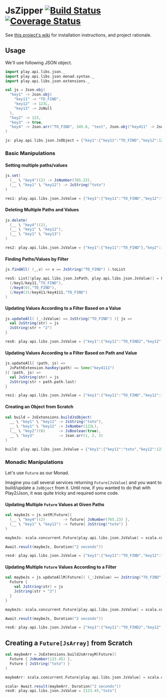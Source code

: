 # JsZipper [![Build Status](https://travis-ci.org/michaelahlers/play-json-zipper.svg?branch=v1.2.0.25)](https://travis-ci.org/michaelahlers/play-json-zipper) [![Coverage Status](https://coveralls.io/repos/github/michaelahlers/play-json-zipper/badge.svg?branch=v1.2.0.25)](https://coveralls.io/github/michaelahlers/play-json-zipper?branch=v1.2.0.25)

See [this project's wiki](https://github.com/michaelahlers/play-json-zipper/wiki) for installation instructions, and project rationale.

## Usage

We'll use following JSON object.

```scala
import play.api.libs.json._
import play.api.libs.json.monad.syntax._
import play.api.libs.json.extensions._

val js = Json.obj(
  "key1" -> Json.obj(
    "key11" -> "TO_FIND",
    "key12" -> 123L,
    "key13" -> JsNull
  ),
  "key2" -> 123,
  "key3" -> true,
  "key4" -> Json.arr("TO_FIND", 345.6, "test", Json.obj("key411" -> Json.obj("key4111" -> "TO_FIND")))
)

js: play.api.libs.json.JsObject = {"key1":{"key11":"TO_FIND","key12":123,"key13":null},"key2":123,"key3":true,"key4":["TO_FIND",345.6,"test",{"key411":{"key4111":"TO_FIND"}}]}
```

### Basic Manipulations

#### Setting multiple paths/values

```scala
js.set(
  (__ \ "key4")(2) -> JsNumber(765.23),
  (__ \ "key1" \ "key12") -> JsString("toto")
)

res1: play.api.libs.json.JsValue = {"key1":{"key11":"TO_FIND","key12":"toto","key13":null},"key2":123,"key3":true,"key4":["TO_FIND",345.6,765.23,{"key411":{"key4111":"TO_FIND"}}]}
```

#### Deleting Multiple Paths and Values

```scala
js.delete(
  (__ \ "key4")(2),
  (__ \ "key1" \ "key12"),
  (__ \ "key1" \ "key13")
)

res2: play.api.libs.json.JsValue = {"key1":{"key11":"TO_FIND"},"key2":123,"key3":true,"key4":["TO_FIND",345.6,{"key411":{"key4111":"TO_FIND"}}]}
```

#### Finding Paths/Values by Filter

```scala
js.findAll( (_,v) => v == JsString("TO_FIND") ).toList

res5: List[(play.api.libs.json.JsPath, play.api.libs.json.JsValue)] = List(
  (/key1/key11,"TO_FIND"),
  (/key4(0),"TO_FIND"),
  (/key4(3)/key411/key4111,"TO_FIND")
)
```

#### Updating Values According to a Filter Based on a Value

```scala
js.updateAll( (_:JsValue) == JsString("TO_FIND") ){ js =>
  val JsString(str) = js
  JsString(str + "2")
}

res6: play.api.libs.json.JsValue = {"key1":{"key11":"TO_FIND2","key12":123,"key13":null},"key2":123,"key3":true,"key4":["TO_FIND2",345.6,"test",{"key411":{"key4111":"TO_FIND2"}}]}
```

#### Updating Values According to a Filter Based on Path and Value

```scala
js.updateAll{ (path, js) =>
  JsPathExtension.hasKey(path) == Some("key4111")
}{ (path, js) =>
  val JsString(str) = js
  JsString(str + path.path.last)
}

res1: play.api.libs.json.JsValue = {"key1":{"key11":"TO_FIND","key12":123,"key13":null},"key2":123,"key3":true,"key4":["TO_FIND",345.6,"test",{"key411":{"key4111":"TO_FIND/key4111"}}]}
```

#### Creating an Object from Scratch

```scala
val build = JsExtensions.buildJsObject(
  __ \ "key1" \ "key11" -> JsString("toto"),
  __ \ "key1" \ "key12" -> JsNumber(123L),
  (__ \ "key2")(0)      -> JsBoolean(true),
  __ \ "key3"           -> Json.arr(1, 2, 3)
)

build: play.api.libs.json.JsValue = {"key1":{"key11":"toto","key12":123},"key3":[1,2,3],"key2":[true]}
```

### Monadic Manipulations

Let's use `Future` as our Monad.

Imagine you call several services returning `Future[JsValue]` and you want to build/update a `JsObject` from it.
Until now, if you wanted to do that with Play2/Json, it was quite tricky and required some code.

#### Updating Multiple `Future` Values at Given Paths

```scala
val maybeJs = js.setM[Future](
  (__ \ "key4")(2)        -> future{ JsNumber(765.23) },
  (__ \ "key1" \ "key12") -> future{ JsString("toto") }
)

maybeJs: scala.concurrent.Future[play.api.libs.json.JsValue] = scala.concurrent.impl.Promise$DefaultPromise@6beb722d

Await.result(maybeJs, Duration("2 seconds"))

res4: play.api.libs.json.JsValue = {"key1":{"key11":"TO_FIND","key12":"toto","key13":null},"key2":123,"key3":true,"key4":["TO_FIND",345.6,765.23,{"key411":{"key4111":"TO_FIND"}}]}
```

#### Updating Multiple `Future` Values According to a Filter

```scala
val maybeJs = js.updateAllM[Future]( (_:JsValue) == JsString("TO_FIND") ){ js =>
  Future {
    val JsString(str) = js
    JsString(str + "2")
  }
}

maybeJs: scala.concurrent.Future[play.api.libs.json.JsValue] = scala.concurrent.impl.Promise$DefaultPromise@35a4bb1a

Await.result(maybeJs, Duration("2 seconds"))

res6: play.api.libs.json.JsValue = {"key1":{"key11":"TO_FIND2","key12":123,"key13":null},"key2":123,"key3":true,"key4":["TO_FIND2",345.6,"test",{"key411":{"key4111":"TO_FIND2"}}]}
```

## Creating a `Future[JsArray]` from Scratch

```scala
val maybeArr = JsExtensions.buildJsArrayM[Future](
  Future { JsNumber(123.45) },
  Future { JsString("toto") }
)

maybeArr: scala.concurrent.Future[play.api.libs.json.JsValue] = scala.concurrent.impl.Promise$DefaultPromise@220d48e4

scala> Await.result(maybeArr, Duration("2 seconds"))
res0: play.api.libs.json.JsValue = [123.45,"toto"]
```
